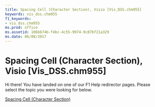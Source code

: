 ```yaml
---
title: Spacing Cell (Character Section), Visio [Vis_DSS.chm955]
keywords: vis_dss.chm955
f1_keywords:
- vis_dss.chm955
ms.prod: office
ms.assetid: 106b674b-f4bc-4c55-9974-9c876f21a329
ms.date: 06/08/2017
---
```



# Spacing Cell (Character Section), Visio [Vis_DSS.chm955]

Hi there! You have landed on one of our F1 Help redirector pages. Please select the topic you were looking for below.

[Spacing Cell (Character Section)](http://msdn.microsoft.com/library/46feb136-01ac-1303-66ab-d772c0ec41a0%28Office.15%29.aspx)

